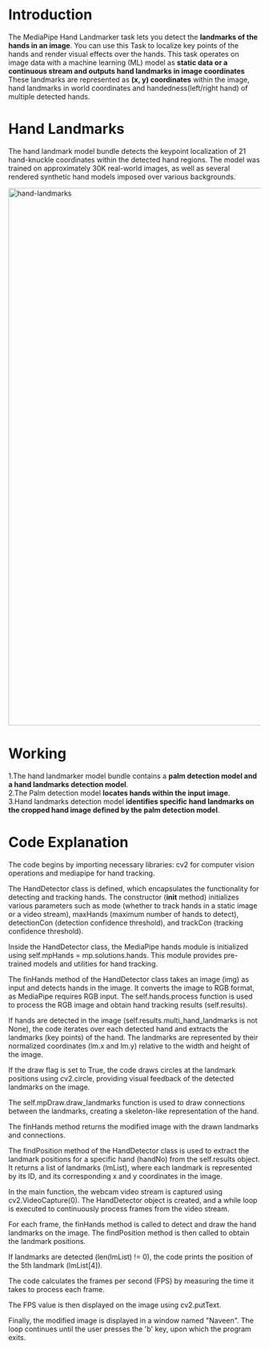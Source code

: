 # Introduction
The MediaPipe Hand Landmarker task lets you detect the **landmarks of the hands in an image**. You can use this Task to localize key points of the hands and render visual effects over the hands. This task operates on image data with a machine learning (ML) model as **static data or a continuous stream and outputs hand landmarks in image coordinates** These landmarks are represented as **(x, y) coordinates** within the image, hand landmarks in world coordinates and handedness(left/right hand) of multiple detected hands.

# Hand Landmarks
The hand landmark model bundle detects the keypoint localization of 21 hand-knuckle coordinates within the detected hand regions. The model was trained on approximately 30K real-world images, as well as several rendered synthetic hand models imposed over various backgrounds.

<img width="1073" alt="hand-landmarks" src="https://github.com/Naveen3251/OpenCv/assets/114800360/adc963a3-2084-48c0-bf59-92749dff9708">

# Working
1.The hand landmarker model bundle contains a **palm detection model and a hand landmarks detection model**.<br>
2.The Palm detection model **locates hands within the input image**.<br>
3.Hand landmarks detection model **identifies specific hand landmarks on the cropped hand image defined by the palm detection model**.<br>

# Code Explanation
The code begins by importing necessary libraries: cv2 for computer vision operations and mediapipe for hand tracking.

The HandDetector class is defined, which encapsulates the functionality for detecting and tracking hands. The constructor (__init__ method) initializes various parameters such as mode (whether to track hands in a static image or a video stream), maxHands (maximum number of hands to detect), detectionCon (detection confidence threshold), and trackCon (tracking confidence threshold).

Inside the HandDetector class, the MediaPipe hands module is initialized using self.mpHands = mp.solutions.hands. This module provides pre-trained models and utilities for hand tracking.

The finHands method of the HandDetector class takes an image (img) as input and detects hands in the image. It converts the image to RGB format, as MediaPipe requires RGB input. The self.hands.process function is used to process the RGB image and obtain hand tracking results (self.results).

If hands are detected in the image (self.results.multi_hand_landmarks is not None), the code iterates over each detected hand and extracts the landmarks (key points) of the hand. The landmarks are represented by their normalized coordinates (lm.x and lm.y) relative to the width and height of the image.

If the draw flag is set to True, the code draws circles at the landmark positions using cv2.circle, providing visual feedback of the detected landmarks on the image.

The self.mpDraw.draw_landmarks function is used to draw connections between the landmarks, creating a skeleton-like representation of the hand.

The finHands method returns the modified image with the drawn landmarks and connections.

The findPosition method of the HandDetector class is used to extract the landmark positions for a specific hand (handNo) from the self.results object. It returns a list of landmarks (lmList), where each landmark is represented by its ID, and its corresponding x and y coordinates in the image.

In the main function, the webcam video stream is captured using cv2.VideoCapture(0). The HandDetector object is created, and a while loop is executed to continuously process frames from the video stream.

For each frame, the finHands method is called to detect and draw the hand landmarks on the image. The findPosition method is then called to obtain the landmark positions.

If landmarks are detected (len(lmList) != 0), the code prints the position of the 5th landmark (lmList[4]).

The code calculates the frames per second (FPS) by measuring the time it takes to process each frame.

The FPS value is then displayed on the image using cv2.putText.

Finally, the modified image is displayed in a window named "Naveen". The loop continues until the user presses the 'b' key, upon which the program exits.
